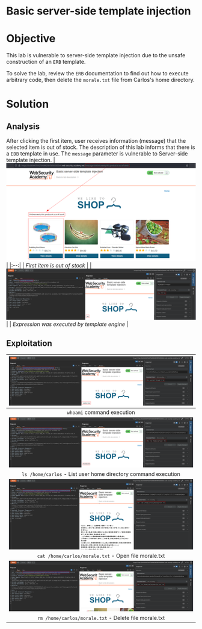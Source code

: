 # Basic server-side template injection
# Objective
This lab is vulnerable to server-side template injection due to the unsafe construction of an `ERB` template.

To solve the lab, review the `ERB` documentation to find out how to execute arbitrary code, then delete the `morale.txt` file from Carlos's home directory.

# Solution
## Analysis
After clicking the first item, user receives information (message) that the selected item is out of stock. The description of this lab informs that there is a `EDB` template in use. The `message` parameter is vulnerable to Server-side template injection. 
|![](Images/image.png)|
|:--:| 
| *First item is out of stock* |
|![](Images/image-1.png)|
| *Expression was executed by template engine* |

## Exploitation

|![](Images/image-2.png)|
|:--:| 
| `whoami` command execution |
|![](Images/image-3.png)|
| `ls /home/carlos` -  List user home directory command execution |
|![](Images/image-4.png)|
| `cat /home/carlos/morale.txt` - Open file morale.txt |
|![](Images/image-5.png)|
| `rm /home/carlos/morale.txt` - Delete file morale.txt |
